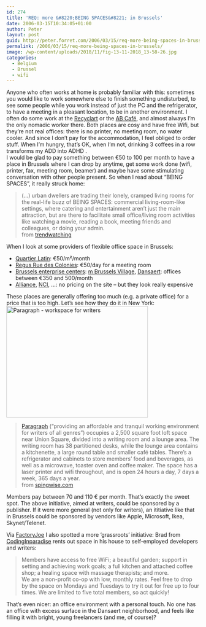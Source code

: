 ```yaml
---
id: 274
title: 'REQ: more &#8220;BEING SPACES&#8221; in Brussels'
date: 2006-03-15T10:34:05+01:00
author: Peter
layout: post
guid: http://peter.forret.com/2006/03/15/req-more-being-spaces-in-brussels/
permalink: /2006/03/15/req-more-being-spaces-in-brussels/
image: /wp-content/uploads/2018/11/fig-13-11-2018_13-58-26.jpg
categories:
  - Belgium
  - Brussel
  - wifi
---
```

Anyone who often works at home is probably familiar with this: sometimes you would like to work somewhere else to finish something undisturbed, to see some people while you work instead of just the PC and the refrigerator, to have a meeting in a pleasant location, to be in another environment. I often do some work at the [Recyclart](http://www.recyclart.be/) or the [AB Café](http://peter.forret.com/2006/02/28/ancienne-belgique-rocks/), and almost always I&#8217;m the only nomadic worker there. Both places are cosy and have free Wifi, but they&#8217;re not real offices: there is no printer, no meeting room, no water cooler. And since I don&#8217;t pay for the accommodation, I feel obliged to order stuff. When I&#8217;m hungry, that&#8217;s OK, when I&#8217;m not, drinking 3 coffees in a row transforms my ADD into ADHD .  
I would be glad to pay something between €50 to 100 per month to have a place in Brussels where I can drop by anytime, get some work done (wifi, printer, fax, meeting room, beamer) and maybe have some stimulating conversation with other people present. So when I read about &#8220;BEING SPACES&#8221;, it really struck home:

> (&#8230;) urban dwellers are trading their lonely, cramped living rooms for the real-life buzz of BEING SPACES: commercial living-room-like settings, where catering and entertainment aren&#8217;t just the main attraction, but are there to facilitate small office/living room activities like watching a movie, reading a book, meeting friends and colleagues, or doing your admin.  
> from [trendwatching](http://www.trendwatching.com/trends/2002/11/BEINGSPACES.html)

<!--more-->

  
When I look at some providers of flexible office space in Brussels:

  * [Quartier Latin](http://www.quartierlatin.be/page4en.htm): €50/m²/month
  * [Regus Rue des Colonies](http://virtualoffices.nl.regus.be/locations/BE/Brussels/BrusselsParkAtrium.htm?tab=pricing): €50/day for a meeting room
  * [Brussels enterprise centers](http://www.sdrb.irisnet.be/gb/ser_pub.htm): [m Brussels Village](http://www.brusselsvillage.be/), [Dansaert](http://www.dansaert.be/): offices between €350 and 500/month
  * [Alliance](http://www.abcn.com/center_detail.php?mode=loc&CID=2746), [NCI](http://www.nci.be/uk/louisetower.htm), &#8230;: no pricing on the site &#8211; but they look really expensive

These places are generally offering too much (e.g. a private office) for a price that is too high. Let&#8217;s see how they do it in New York:  
[<img  src="http://static.flickr.com/50/112823774_13a3333344_o.jpg" alt="Paragraph - workspace for writers" width="369" height="290" />](http://www.flickr.com/photos/pforret/112823774/ "Photo Sharing")

> [Paragraph](http://www.paragraphny.com/) (&#8220;providing an affordable and tranquil working environment for writers of all genres&#8221;) occupies a 2,500 square foot loft space near Union Square, divided into a writing room and a lounge area. The writing room has 38 partitioned desks, while the lounge area contains a kitchenette, a large round table and smaller café tables. There&#8217;s a refrigerator and cabinets to store members&#8217; food and beverages, as well as a microwave, toaster oven and coffee maker. The space has a laser printer and wifi throughout, and is open 24 hours a day, 7 days a week, 365 days a year.  
> from [spingwise.com](http://www.springwise.com/lifestyle_leisure/being_spaces_for_writers_and_p/)

Members pay between 70 and 110 € per month. That&#8217;s exactly the sweet spot. The above initiative, aimed at writers, could be sponsored by a publisher. If it were more general (not only for writers), an ititiative like that in Brussels could be sponsored by vendors like Apple, Microsoft, Ikea, Skynet/Telenet.

Via [FactoryJoe](http://factoryjoe.com/blog/2006/01/17/wanting-a-permanent-coworking-space/) I also spotted a more &#8216;grassroots&#8217; initiative: Brad from [CodingInparadise](http://codinginparadise.org/coworking/) rents out space in his house to self-employed developers and writers:

> Members have access to free WiFi; a beautiful garden; support in setting and achieving work goals; a full kitchen and attached coffee shop; a healing space with massage therapists; and more.  
> We are a non-profit co-op with low, monthly rates. Feel free to drop by the space on Mondays and Tuesdays to try it out for free up to four times. We are limited to five total members, so act quickly!

That&#8217;s even nicer: an office environment with a personal touch. No one has an office with excess surface in the Dansaert neighborhood, and feels like filling it with bright, young freelancers (and me, of course)?